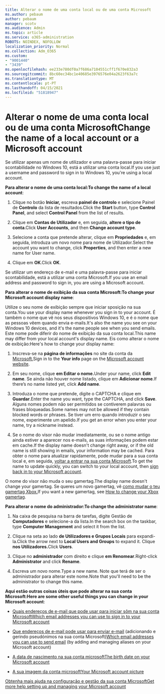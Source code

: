 ```yaml
---
title: Alterar o nome de uma conta local ou de uma conta Microsoft
ms.author: pebaum
author: pebaum
manager: scotv
ms.audience: Admin
ms.topic: article
ms.service: o365-administration
ROBOTS: NOINDEX, NOFOLLOW
localization_priority: Normal
ms.collection: Adm_O365
ms.custom:
- "9001440"
- "3439"
ms.openlocfilehash: ee233e780df0a7f686a7104551cff1f670e832a3
ms.sourcegitcommit: 8bc60ec34bc1e40685e3976576e04a2623f63a7c
ms.translationtype: MT
ms.contentlocale: pt-PT
ms.lasthandoff: 04/15/2021
ms.locfileid: "51818947"
---
```

# <a name="change-the-name-of-a-local-account-or-a-microsoft-account"></a><span data-ttu-id="e2e4d-102">Alterar o nome de uma conta local ou de uma conta Microsoft</span><span class="sxs-lookup"><span data-stu-id="e2e4d-102">Change the name of a local account or a Microsoft account</span></span>

<span data-ttu-id="e2e4d-103">Se utilizar apenas um nome de utilizador e uma palavra-passe para iniciar scontabilidade no Windows 10, está a utilizar uma conta local.</span><span class="sxs-lookup"><span data-stu-id="e2e4d-103">If you use just a username and password to sign in to Windows 10, you're using a local account.</span></span> 

<span data-ttu-id="e2e4d-104">**Para alterar o nome de uma conta local:**</span><span class="sxs-lookup"><span data-stu-id="e2e4d-104">**To change the name of a local account**:</span></span>

1. <span data-ttu-id="e2e4d-105">Clique no botão **Iniciar,** escreva **painel de controlo** e selecione Painel de **Controlo** da lista de resultados.</span><span class="sxs-lookup"><span data-stu-id="e2e4d-105">Click the **Start** button, type **Control Panel**, and select **Control Panel** from the list of results.</span></span>

2. <span data-ttu-id="e2e4d-106">Clique em **Contas de Utilizador** e, em seguida, **altere o tipo de conta**.</span><span class="sxs-lookup"><span data-stu-id="e2e4d-106">Click **User Accounts**, and then **Change account type**.</span></span>

3. <span data-ttu-id="e2e4d-107">Selecione a conta que pretende alterar, clique em **Propriedades** e, em seguida, introduza um novo nome para nome de Utilizador.</span><span class="sxs-lookup"><span data-stu-id="e2e4d-107">Select the account you want to change, click **Properties**, and then enter a new name for User name.</span></span>

4. <span data-ttu-id="e2e4d-108">Clique em **OK**.</span><span class="sxs-lookup"><span data-stu-id="e2e4d-108">Click **OK**.</span></span>

<span data-ttu-id="e2e4d-109">Se utilizar um endereço de e-mail e uma palavra-passe para iniciar scontabilidade, está a utilizar uma conta Microsoft.</span><span class="sxs-lookup"><span data-stu-id="e2e4d-109">If you use an email address and password to sign in, you are using a Microsoft account.</span></span>

<span data-ttu-id="e2e4d-110">**Para alterar o nome de exibição da sua conta Microsoft:**</span><span class="sxs-lookup"><span data-stu-id="e2e4d-110">**To change your Microsoft account display name**:</span></span>

<span data-ttu-id="e2e4d-111">Utilize o seu nome de exibição sempre que iniciar sposição na sua conta.</span><span class="sxs-lookup"><span data-stu-id="e2e4d-111">You use your display name whenever you sign in to your account.</span></span> <span data-ttu-id="e2e4d-112">É também o nome que vê nos seus dispositivos Windows 10, e é o nome que as pessoas vêem quando envia e-mails.</span><span class="sxs-lookup"><span data-stu-id="e2e4d-112">It's also the name you see on your Windows 10 devices, and it's the name people see when you send emails.</span></span> <span data-ttu-id="e2e4d-113">Este nome pode diferir do nome de exibição da sua conta local.</span><span class="sxs-lookup"><span data-stu-id="e2e4d-113">This name may differ from your local account's display name.</span></span> <span data-ttu-id="e2e4d-114">Eis como alterar o nome de exibição:</span><span class="sxs-lookup"><span data-stu-id="e2e4d-114">Here's how to change your display name:</span></span>

1. <span data-ttu-id="e2e4d-115">Inscreva-se na **página de informações** no site da conta da [Microsoft.](https://account.microsoft.com/)</span><span class="sxs-lookup"><span data-stu-id="e2e4d-115">Sign in to the **Your info** page on the [Microsoft account website](https://account.microsoft.com/).</span></span>

2. <span data-ttu-id="e2e4d-116">Em seu nome, clique **em Editar o nome.**</span><span class="sxs-lookup"><span data-stu-id="e2e4d-116">Under your name, click **Edit name**.</span></span> <span data-ttu-id="e2e4d-117">Se ainda não houver nome listado, clique em **Adicionar nome**.</span><span class="sxs-lookup"><span data-stu-id="e2e4d-117">If there’s no name listed yet, click **Add name**.</span></span> 

3. <span data-ttu-id="e2e4d-118">Introduza o nome que pretende, digite o CAPTCHA e clique em **Guardar**.</span><span class="sxs-lookup"><span data-stu-id="e2e4d-118">Enter the name you want, type the CAPTCHA, and click **Save**.</span></span> <span data-ttu-id="e2e4d-119">Alguns nomes podem não ser permitidos se contiverem palavras ou frases bloqueadas.</span><span class="sxs-lookup"><span data-stu-id="e2e4d-119">Some names may not be allowed if they contain blocked words or phrases.</span></span> <span data-ttu-id="e2e4d-120">Se tiver um erro quando introduzir o seu nome, experimente um apelido.</span><span class="sxs-lookup"><span data-stu-id="e2e4d-120">If you get an error when you enter your name, try a nickname instead.</span></span>

4. <span data-ttu-id="e2e4d-121">Se o nome do visor não mudar imediatamente, ou se o nome antigo ainda estiver a aparecer nos e-mails, as suas informações podem estar em cache.</span><span class="sxs-lookup"><span data-stu-id="e2e4d-121">If the display name doesn't change right away, or if the old name is still showing in emails, your information may be cached.</span></span> <span data-ttu-id="e2e4d-122">Para obter o nome para atualizar rapidamente, pode mudar para a sua conta local e, em seguida, [voltar a entrar na sua conta Microsoft](https://account.microsoft.com/).</span><span class="sxs-lookup"><span data-stu-id="e2e4d-122">To get the name to update quickly, you can switch to your local account, then [sign back in to your Microsoft account](https://account.microsoft.com/).</span></span>

<span data-ttu-id="e2e4d-123">O nome do visor não muda o seu gamertag.</span><span class="sxs-lookup"><span data-stu-id="e2e4d-123">The display name doesn't change your gamertag.</span></span> <span data-ttu-id="e2e4d-124">Se queres um novo gamertag, vê [como mudar o teu gamertag Xbox.](https://support.xbox.com/id-ID/account-management/change-xbox-live-gamertag)</span><span class="sxs-lookup"><span data-stu-id="e2e4d-124">If you want a new gamertag, see [How to change your Xbox gamertag](https://support.xbox.com/id-ID/account-management/change-xbox-live-gamertag).</span></span>

<span data-ttu-id="e2e4d-125">**Para alterar o nome do administrador:**</span><span class="sxs-lookup"><span data-stu-id="e2e4d-125">**To change the administrator name**:</span></span>

1. <span data-ttu-id="e2e4d-126">Na caixa de pesquisa na barra de tarefas, digite Gestão de **Computadores** e selecione-a da lista.</span><span class="sxs-lookup"><span data-stu-id="e2e4d-126">In the search box on the taskbar, type **Computer Management** and select it from the list.</span></span>

2. <span data-ttu-id="e2e4d-127">Clique na seta ao lado **de Utilizadores e Grupos Locais** para expandi-la.</span><span class="sxs-lookup"><span data-stu-id="e2e4d-127">Click the arrow next to **Local Users and Groups** to expand it.</span></span> <span data-ttu-id="e2e4d-128">Clique **nos Utilizadores.**</span><span class="sxs-lookup"><span data-stu-id="e2e4d-128">Click **Users**.</span></span>

3. <span data-ttu-id="e2e4d-129">Clique no **administrador** com direito e clique **em Renomear**.</span><span class="sxs-lookup"><span data-stu-id="e2e4d-129">Right-click **Administrator** and click **Rename**.</span></span>

4. <span data-ttu-id="e2e4d-130">Escreva um novo nome.</span><span class="sxs-lookup"><span data-stu-id="e2e4d-130">Type a new name.</span></span> <span data-ttu-id="e2e4d-131">Note que terá de ser o administrador para alterar este nome.</span><span class="sxs-lookup"><span data-stu-id="e2e4d-131">Note that you'll need to be the administrator to change this name.</span></span>

<span data-ttu-id="e2e4d-132">**Aqui estão outras coisas úteis que pode alterar na sua conta Microsoft:**</span><span class="sxs-lookup"><span data-stu-id="e2e4d-132">**Here are some other useful things you can change in your Microsoft account**:</span></span>

- [<span data-ttu-id="e2e4d-133">Quais endereços de e-mail que pode usar para iniciar sôm na sua conta Microsoft</span><span class="sxs-lookup"><span data-stu-id="e2e4d-133">Which email addresses you can use to sign in to your Microsoft account</span></span>](https://support.microsoft.com/help/4026162)

- <span data-ttu-id="e2e4d-134">[Que endereços de e-mail pode usar para enviar e-mail](https://support.microsoft.com/help/12407) (adicionando e gerindo pseudónimos na sua conta Microsoft)</span><span class="sxs-lookup"><span data-stu-id="e2e4d-134">[Which email addresses you can use to send email](https://support.microsoft.com/help/12407) (by adding and managing aliases on your Microsoft account)</span></span>

- [<span data-ttu-id="e2e4d-135">A data de nascimento na sua conta microsoft</span><span class="sxs-lookup"><span data-stu-id="e2e4d-135">The birth date on your Microsoft account</span></span>](https://support.microsoft.com/help/12411)

- [<span data-ttu-id="e2e4d-136">A sua imagem da conta microsoft</span><span class="sxs-lookup"><span data-stu-id="e2e4d-136">Your Microsoft account picture</span></span>](https://support.microsoft.com/help/4026790)

[<span data-ttu-id="e2e4d-137">Obtenha mais ajuda na configuração e gestão da sua conta Microsoft</span><span class="sxs-lookup"><span data-stu-id="e2e4d-137">Get more help setting up and managing your Microsoft account</span></span>](https://support.microsoft.com/hub/4294457/microsoft-account-help#manage-account)